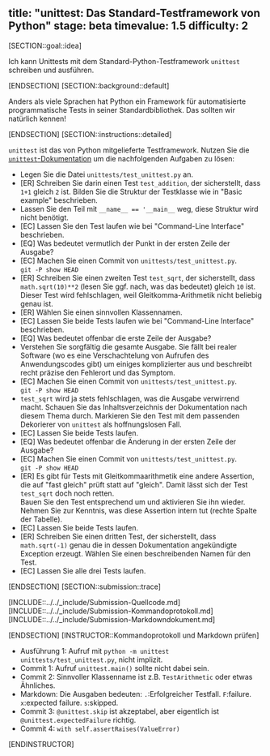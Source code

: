 title: "unittest: Das Standard-Testframework von Python"
stage: beta
timevalue: 1.5
difficulty: 2
---

[SECTION::goal::idea]

Ich kann Unittests mit dem Standard-Python-Testframework `unittest` schreiben und ausführen.

[ENDSECTION]
[SECTION::background::default]

Anders als viele Sprachen hat Python ein Framework für automatisierte programmatische Tests
in seiner Standardbibliothek. Das sollten wir natürlich kennen!

[ENDSECTION]
[SECTION::instructions::detailed]

`unittest` ist das von Python mitgelieferte Testframework.
Nutzen Sie die [`unittest`-Dokumentation](https://docs.python.org/3.10/library/unittest.html)
um die nachfolgenden Aufgaben zu lösen:

- Legen Sie die Datei `unittests/test_unittest.py` an.
- [ER] Schreiben Sie darin einen Test `test_addition`, der sicherstellt, dass `1+1` gleich `2` ist.
  Bilden Sie die Struktur der Testklasse wie in "Basic example" beschrieben.
- Lassen Sie den Teil mit `__name__ == '__main__` weg, diese Struktur wird nicht benötigt.
- [EC] Lassen Sie den Test laufen wie bei "Command-Line Interface" beschrieben.
- [EQ] Was bedeutet vermutlich der Punkt in der ersten Zeile der Ausgabe?
- [EC] Machen Sie einen Commit von `unittests/test_unittest.py`.  
  `git -P show HEAD`
- [ER] Schreiben Sie einen zweiten Test `test_sqrt`, der sicherstellt, 
  dass `math.sqrt(10)**2` (lesen Sie ggf. nach, was das bedeutet) gleich `10` ist.  
  Dieser Test wird fehlschlagen, weil Gleitkomma-Arithmetik nicht beliebig genau ist.
- [ER] Wählen Sie einen sinnvollen Klassennamen.
- [EC] Lassen Sie beide Tests laufen wie bei "Command-Line Interface" beschrieben.
- [EQ] Was bedeutet offenbar die erste Zeile der Ausgabe?
- Verstehen Sie sorgfältig die gesamte Ausgabe. 
  Sie fällt bei realer Software (wo es eine Verschachtelung von Aufrufen des Anwendungscodes gibt)
  um einiges komplizierter aus und beschreibt recht präzise den Fehlerort und das Symptom.
- [EC] Machen Sie einen Commit von `unittests/test_unittest.py`.  
  `git -P show HEAD`
- `test_sqrt` wird ja stets fehlschlagen, was die Ausgabe verwirrend macht.
  Schauen Sie das Inhaltsverzeichnis der Dokumentation nach diesem Thema durch.
  Markieren Sie den Test mit dem passenden Dekorierer von `unittest` als hoffnungslosen Fall.
- [EC] Lassen Sie beide Tests laufen.
- [EQ] Was bedeutet offenbar die Änderung in der ersten Zeile der Ausgabe?
- [EC] Machen Sie einen Commit von `unittests/test_unittest.py`.  
  `git -P show HEAD`
- [ER] Es gibt für Tests mit Gleitkommaarithmetik eine andere Assertion, die auf
  "fast gleich" prüft statt auf "gleich". Damit lässt sich der Test `test_sqrt` doch noch retten.  
  Bauen Sie den Test entsprechend um und aktivieren Sie ihn wieder.
  Nehmen Sie zur Kenntnis, was diese Assertion intern tut (rechte Spalte der Tabelle).
- [EC] Lassen Sie beide Tests laufen.
- [ER] Schreiben Sie einen dritten Test, der sicherstellt, dass `math.sqrt(-1)` genau die
  in dessen Dokumentation angekündigte Exception erzeugt.
  Wählen Sie einen beschreibenden Namen für den Test.
- [EC] Lassen Sie alle drei Tests laufen.

[ENDSECTION]
[SECTION::submission::trace]

[INCLUDE::../../_include/Submission-Quellcode.md]
[INCLUDE::../../_include/Submission-Kommandoprotokoll.md]
[INCLUDE::../../_include/Submission-Markdowndokument.md]

[ENDSECTION]
[INSTRUCTOR::Kommandoprotokoll und Markdown prüfen]

- Ausführung 1: Aufruf mit `python -m unittest unittests/test_unittest.py`, nicht implizit.
- Commit 1: Aufruf `unittest.main()` sollte nicht dabei sein.
- Commit 2: Sinnvoller Klassenname ist z.B. `TestArithmetic` oder etwas Ähnliches.
- Markdown: Die Ausgaben bedeuten: `.`:Erfolgreicher Testfall. `F`:failure. `x`:expected failure.
  `s`:skipped.
- Commit 3: `@unittest.skip` ist akzeptabel, aber eigentlich ist `@unittest.expectedFailure` richtig.
- Commit 4: `with self.assertRaises(ValueError)`

[ENDINSTRUCTOR]